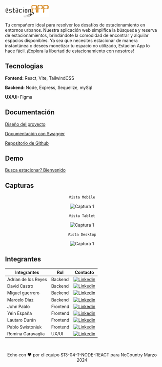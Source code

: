 ![Estacion App Logo](/frontend/public/images/logo.png)

Tu compañero ideal para resolver los desafíos de estacionamiento en entornos urbanos. Nuestra aplicación web simplifica la búsqueda y reserva de estacionamientos, brindándote la comodidad de encontrar y alquilar espacios disponibles. Ya sea que necesites estacionar de manera instantánea o desees monetizar tu espacio no utilizado, Estacion App lo hace fácil. ¡Explora la libertad de estacionamiento con nosotros!


## Tecnologias

**Fontend:** React, Vite, TailwindCSS

**Backend:** Node, Express, Sequelize, mySql

**UX/UI:** Figma




## Documentación

[Diseño del proyecto](https://www.figma.com/file/Iz6UZSJquEcHygi4kfpG3G/Plataforma-de-estacionamiento?type=design&node-id=1%3A3&mode=design&t=NAyrsG8Gxc0Gjc0l-1)

[Documentación con Swagger](https://estacionar.azurewebsites.net/api/docs)


[Repositorio de Github](https://github.com/No-Country/s13-04-t-node-react)


## Demo

[Busca estacionar? Bienvenido](https://estacionapp.vercel.app/)

## Capturas

<div align="center">

    Vista Mobile
![Captura 1](https://res.cloudinary.com/diwrns9sr/image/upload/v1709827601/iPhone-13-PRO-estacionapp.vercel.app.png)

    Vista Tablet
![Captura 1](https://res.cloudinary.com/diwrns9sr/image/upload/v1709827601/iPad-PRO-11-estacionapp.vercel.app.png)

    Vista Desktop
![Captura 1](https://res.cloudinary.com/diwrns9sr/image/upload/v1709827601/Macbook-Air-estacionapp.vercel.app.png)

</div>

## Integrantes

| Integrantes         | Rol               | Contacto            |
| ------------------- | ----------------- | ------------------- |
| Adrian de los Reyes | Backend           | [![Linkedin](https://img.shields.io/badge/linkedin-0A66C2?style=for-the-badge&logo=linkedin&logoColor=white)](https://www.linkedin.com/in/adriandelosreyess/)|
| David Castro        | Backend           | [![Linkedin](https://img.shields.io/badge/linkedin-0A66C2?style=for-the-badge&logo=linkedin&logoColor=white)](https://www.linkedin.com/in/davidcastroanaya/) |
| Miguel guerrero     | Backend           | [![Linkedin](https://img.shields.io/badge/linkedin-0A66C2?style=for-the-badge&logo=linkedin&logoColor=white)](https://www.linkedin.com/in/miguel-guerrero-403939194/)|  
| Marcelo Diaz        | Backend           | [![Linkedin](https://img.shields.io/badge/linkedin-0A66C2?style=for-the-badge&logo=linkedin&logoColor=white)](https://www.linkedin.com/in/marcelo-a-diaz-6a7926223/)|
| John Pablo          | Frontend          | [![Linkedin](https://img.shields.io/badge/linkedin-0A66C2?style=for-the-badge&logo=linkedin&logoColor=white)](https://www.linkedin.com/in/johnpablo/)|
| Yein España         | Frontend          | [![Linkedin](https://img.shields.io/badge/linkedin-0A66C2?style=for-the-badge&logo=linkedin&logoColor=white)](https://www.linkedin.com/in/yein-e-734a7a233/) |
| Lautaro Durán       | Frontend          | [![Linkedin](https://img.shields.io/badge/linkedin-0A66C2?style=for-the-badge&logo=linkedin&logoColor=white)](https://www.linkedin.com/in/lautaro-duran)|
| Pablo Swistoniuk    | Frontend          | [![Linkedin](https://img.shields.io/badge/linkedin-0A66C2?style=for-the-badge&logo=linkedin&logoColor=white)](https://www.linkedin.com/in/pablo-swistoniuk/)|
| Romina Garavaglia   | UX/UI             | [![Linkedin](https://img.shields.io/badge/linkedin-0A66C2?style=for-the-badge&logo=linkedin&logoColor=white)](https://www.linkedin.com/in/rominaggaravaglia)|

<br>
<br>
<div align="center"> Echo con  ❤️ por el equipo S13-04-T-NODE-REACT  para NoCountry Marzo 2024  </div>

